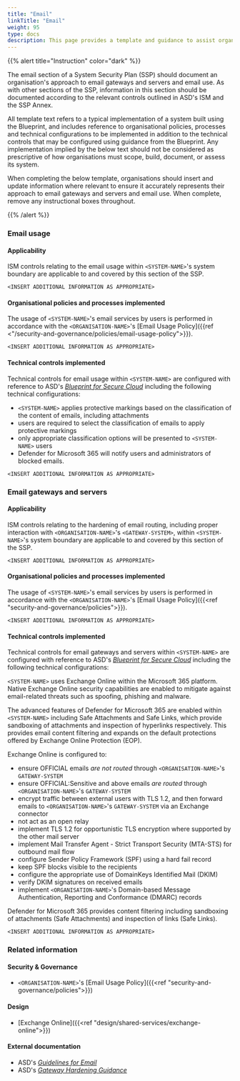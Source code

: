 ```yaml
---
title: "Email"
linkTitle: "Email"
weight: 95
type: docs
description: This page provides a template and guidance to assist organisations in documenting their approach to email gateways and servers and email use associated with their system(s) built on ASD's Blueprint for Secure Cloud.
---
```


{{% alert title="Instruction" color="dark" %}}

The email section of a System Security Plan (SSP) should document an organisation's approach to email gateways and servers and email use. As with other sections of the SSP, information in this section should be documented according to the relevant controls outlined in ASD's ISM and the SSP Annex. 

All template text refers to a typical implementation of a system built using the Blueprint, and includes reference to organisational policies, processes and technical configurations to be implemented in addition to the technical controls that may be configured using guidance from the Blueprint. Any implementation implied by the below text should not be considered as prescriptive of how organisations must scope, build, document, or assess its system.

When completing the below template, organisations should insert and update information where relevant to ensure it accurately represents their approach to email gateways and servers and email use. When complete, remove any instructional boxes throughout. 

{{% /alert %}}

### Email usage

#### Applicability

ISM controls relating to the email usage within `<SYSTEM-NAME>`'s system boundary are applicable to and covered by this section of the SSP. 

`<INSERT ADDITIONAL INFORMATION AS APPROPRIATE>`

#### Organisational policies and processes implemented

The usage of `<SYSTEM-NAME>`'s email services by users is performed in accordance with the `<ORGANISATION-NAME>`'s [Email Usage Policy]({{ref <"/security-and-governance/policies/email-usage-policy">}}).

`<INSERT ADDITIONAL INFORMATION AS APPROPRIATE>`

#### Technical controls implemented

Technical controls for email usage within `<SYSTEM-NAME>` are configured with reference to ASD's [*Blueprint for Secure Cloud*](https://blueprint.asd.gov.au) including the following technical configurations:

* `<SYSTEM-NAME>` applies protective markings based on the classification of the content of emails, including attachments
* users are required to select the classification of emails to apply protective markings
* only appropriate classification options will be presented to `<SYSTEM-NAME>` users
* Defender for Microsoft 365 will notify users and administrators of blocked emails.

`<INSERT ADDITIONAL INFORMATION AS APPROPRIATE>`

### Email gateways and servers

#### Applicability

ISM controls relating to the hardening of email routing, including proper interaction with `<ORGANISATION-NAME>`'s `<GATEWAY-SYSTEM>`, within `<SYSTEM-NAME>`'s system boundary are applicable to and covered by this section of the SSP. 

`<INSERT ADDITIONAL INFORMATION AS APPROPRIATE>`

#### Organisational policies and processes implemented

The usage of `<SYSTEM-NAME>`'s email services by users is performed in accordance with the `<ORGANISATION-NAME>`'s [Email Usage Policy]({{<ref "security-and-governance/policies">}}).

`<INSERT ADDITIONAL INFORMATION AS APPROPRIATE>`

#### Technical controls implemented

Technical controls for email gateways and servers within `<SYSTEM-NAME>` are configured with reference to ASD's [*Blueprint for Secure Cloud*](https://blueprint.asd.gov.au) including the following technical configurations:

`<SYSTEM-NAME>` uses Exchange Online within the Microsoft 365 platform. Native Exchange Online security capabilities are enabled to mitigate against email-related threats such as spoofing, phishing and malware. 

The advanced features of Defender for Microsoft 365 are enabled within `<SYSTEM-NAME>` including Safe Attachments and Safe Links, which provide sandboxing of attachments and inspection of hyperlinks respectively. This provides email content filtering and expands on the default protections offered by Exchange Online Protection (EOP).

Exchange Online is configured to: 
* ensure OFFICIAL emails *are not routed* through `<ORGANISATION-NAME>`'s `GATEWAY-SYSTEM`
* ensure OFFICIAL:Sensitive and above emails *are routed* through `<ORGANISATION-NAME>`'s `GATEWAY-SYSTEM` 
* encrypt traffic between external users with TLS 1.2, and then forward emails to `<ORGANISATION-NAME>`'s `GATEWAY-SYSTEM` via an Exchange connector
* not act as an open relay
* implement TLS 1.2 for opportunistic TLS encryption where supported by the other mail server
* implement Mail Transfer Agent - Strict Transport Security (MTA-STS) for outbound mail flow
* configure Sender Policy Framework (SPF) using a hard fail record 
* keep SPF blocks visible to the recipients
* configure the appropriate use of DomainKeys Identified Mail (DKIM)
* verify DKIM signatures on received emails
* implement `<ORGANISATION-NAME>`'s Domain-based Message Authentication, Reporting and Conformance (DMARC) records

Defender for Microsoft 365 provides content filtering including sandboxing of attachments (Safe Attachments) and inspection of links (Safe Links).

`<INSERT ADDITIONAL INFORMATION AS APPROPRIATE>`

### Related information

#### Security & Governance

*   `<ORGANISATION-NAME>`'s [Email Usage Policy]({{<ref "security-and-governance/policies">}})

#### Design

*   [Exchange Online]({{<ref "design/shared-services/exchange-online">}})

#### External documentation

* ASD's [*Guidelines for Email*](https://www.cyber.gov.au/resources-business-and-government/essential-cyber-security/ism/cyber-security-guidelines/guidelines-email)
* ASD's [*Gateway Hardening Guidance*](https://www.cyber.gov.au/resources-business-and-government/maintaining-devices-and-systems/system-hardening-and-administration/gateway-hardening)
